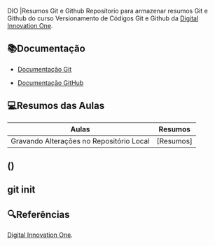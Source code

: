 DIO |Resumos Git e Github
Repositorio para armazenar resumos Git e Github do curso Versionamento de Códigos Git e Github da [Digital Innovation One](https://www.dio.me/).

## 📚Documentação
- [Documentação Git](https:git.scm.com/doc)

- [Documentação GitHub](https://docs.github.com/pt)

## 💻Resumos das Aulas
| Aulas | Resumos |
|-------|---------|
| Gravando Alterações no Repositório Local | [Resumos] 
()
---
git init
---

## 🔍Referências 
[Digital Innovation One]().